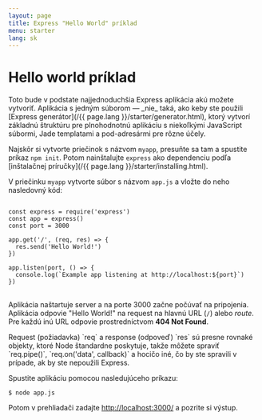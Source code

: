 ```yaml
---
layout: page
title: Express "Hello World" príklad
menu: starter
lang: sk
---
```

<!---
 Copyright (c) 2016 StrongLoop, IBM, and Express Contributors
 License: MIT
-->

# Hello world príklad

<div class="doc-box doc-info" markdown="1">
Toto bude v podstate najjednoduchšia Express aplikácia akú možete vytvoriť. Aplikácia s jedným súborom &mdash; _nie_ taká, ako keby ste použili [Express generátor](/{{ page.lang }}/starter/generator.html), ktorý vytvorí základnú štruktúru pre plnohodnotnú aplikáciu s niekoľkými JavaScript súbormi, Jade templatami a pod-adresármi pre rôzne účely.
</div>

Najskôr si vytvorte priečinok s názvom `myapp`, presuňte sa tam a spustite príkaz `npm init`. Potom nainštalujte `express` ako dependenciu podľa [inštalačnej príručky](/{{ page.lang }}/starter/installing.html).

V priečinku `myapp` vytvorte súbor s názvom `app.js` a vložte do neho nasledovný kód:

<pre>
<code class="language-javascript" translate="no">
const express = require('express')
const app = express()
const port = 3000

app.get('/', (req, res) => {
  res.send('Hello World!')
})

app.listen(port, () => {
  console.log(`Example app listening at http://localhost:${port}`)
})
</code>
</pre>

Aplikácia naštartuje server a na porte 3000 začne počúvať na pripojenia. Aplikácia odpovie "Hello World!" na request na hlavnú URL (`/`) alebo _route_. Pre každú inú URL odpovie prostredníctvom **404 Not Found**.

<div class="doc-box doc-notice" markdown="1">
Request (požiadavka) `req` a response (odpoveď) `res` sú presne rovnaké objekty, ktoré Node štandardne poskytuje, takže môžete spraviť `req.pipe()`, `req.on('data', callback)` a hocičo iné, čo by ste spravili v prípade, ak by ste nepoužili Express.
</div>

Spustite aplikáciu pomocou nasledujúceho príkazu:

```console
$ node app.js
```

Potom v prehliadači zadajte [http://localhost:3000/](http://localhost:3000/) a pozrite si výstup.

